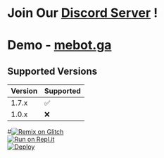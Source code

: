 # Join Our <a href="https://mebot.ga/dc">Discord Server</a> !
# Demo - <a href="https://mebot.ga">mebot.ga</a>
## Supported Versions

| Version | Supported          |
| ------- | ------------------ |
| 1.7.x   | :white_check_mark: |
| 1.0.x   | :x:                |

#[![Remix on Glitch](https://cdn.glitch.com/2703baf2-b643-4da7-ab91-7ee2a2d00b5b%2Fremix-button.svg)](https://glitch.com/edit/#!/import/github/mebotga/mebot)<br>
[![Run on Repl.it](https://repl.it/badge/github/mebotga/mebot)](https://repl.it/github/mebotga/mebot)<br>
[![Deploy](https://www.herokucdn.com/deploy/button.svg)](https://heroku.com/deploy?template=https://github.com/mebotga/mebot)

